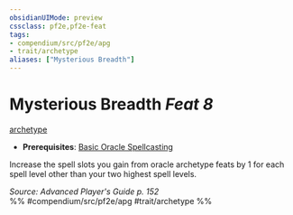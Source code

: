 ```yaml
---
obsidianUIMode: preview
cssclass: pf2e,pf2e-feat
tags:
- compendium/src/pf2e/apg
- trait/archetype
aliases: ["Mysterious Breadth"]
---
```

# Mysterious Breadth  *Feat 8*  
[archetype](/rules/traits/archetype.md)  

- **Prerequisites**: [Basic Oracle Spellcasting](/compendium/feats/basic-oracle-spellcasting-apg.md)

Increase the spell slots you gain from oracle archetype feats by 1 for each spell level other than your two highest spell levels.

*Source: Advanced Player's Guide p. 152*  
%% #compendium/src/pf2e/apg #trait/archetype %%
